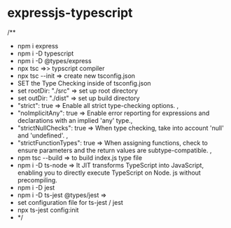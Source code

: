 # expressjs-typescript

/\*\*

- npm i express
- npm i -D typescript
- npm i -D @types/express
- npx tsc =>> typscript compiler
- npx tsc --init => create new tsconfig.json
- SET the Type Checking inside of tsconfig.json
- set rootDir: "./src" => set up root directory
- set outDir: "./dist" => set up build directory
- "strict": true => Enable all strict type-checking options. ,
- "noImplicitAny": true => Enable error reporting for expressions and declarations with an implied 'any' type.,
- "strictNullChecks": true => When type checking, take into account 'null' and 'undefined'. ,
- "strictFunctionTypes": true => When assigning functions, check to ensure parameters and the return values are subtype-compatible. ,
- npm tsc --build => to build index.js type file
- npm i -D ts-node => It JIT transforms TypeScript into JavaScript, enabling you to directly execute TypeScript on Node. js without precompiling.
- npm i -D jest
- npm i -D ts-jest @types/jest =>
- set configuration file for ts-jest / jest
- npx ts-jest config:init
- \*/
